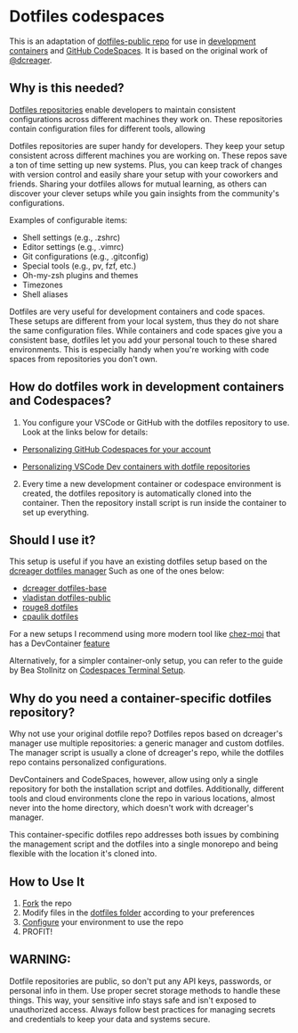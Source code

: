# Dotfiles codespaces

This is an adaptation of [dotfiles-public
repo](https://github.com/vladistan/dotfiles-public) for use in
[development containers](https://containers.dev/) and [GitHub
CodeSpaces](https://github.com/features/codespaces).  It is based
on the original work of
[@dcreager](https://github.com/dcreager/dotfiles-public).

## Why is this needed?

[Dotfiles
repositories](https://github.com/search?q=topic%3Adotfiles&type=repositories)
enable developers to maintain consistent configurations across different machines they work
on.  These repositories contain configuration files for different tools,
allowing

Dotfiles repositories are super handy for developers. They keep
your setup consistent across different machines you are working
on. These repos save a ton of time setting up new systems. Plus,
you can keep track of changes with version control and easily share
your setup with your coworkers and friends.  Sharing your dotfiles
allows for mutual learning, as others can discover your clever
setups while you gain insights from the community's configurations.

Examples of configurable items:

- Shell settings (e.g., .zshrc)
- Editor settings (e.g., .vimrc)
- Git configurations (e.g., .gitconfig)
- Special tools (e.g., pv, fzf, etc.)
- Oh-my-zsh plugins and themes
- Timezones
- Shell aliases


Dotfiles are very useful for development containers and code spaces.
These setups are different from your local system,  thus they do not
share the same configuration files.  While containers and code spaces give you a
consistent base, dotfiles let you add your personal touch to these
shared environments. This is especially handy when you're working
with code spaces from repositories you don't own.

## How do dotfiles work in development containers and Codespaces?

<a name="dotfiles-in-containers"></a>

1. You configure your VSCode or GitHub with the dotfiles repository
to use.  Look at the links below for details:

  - [Personalizing GitHub Codespaces for your
  account](https://docs.github.com/en/codespaces/customizing-your-codespace/personalizing-github-codespaces-for-your-account#dotfiles)

  - [Personalizing VSCode Dev containers with dotfile
  repositories](https://code.visualstudio.com/docs/remote/containers#_personalizing-with-dotfile-repositories)

2. Every time a new development container or codespace environment
is created, the dotfiles repository is automatically cloned into
the container. Then the repository install script is run
inside the container to set up everything.

## Should I use it?

This setup is useful if you have an existing dotfiles setup based
on the [dcreager dotfiles
manager](https://github.com/dcreager/dotfiles-base/) Such as one
of the ones below:

- [dcreager dotfiles-base](https://github.com/dcreager/dotfiles-public)
- [vladistan dotfiles-public](https://github.com/vladistan/dotfiles-public)
- [rouge8 dotfiles](https://github.com/rouge8/dotfiles)
- [cpaulik dotfiles](https://github.com/cpaulik/dotfiles)


For a new
setups I recommend using more modern tool  like
[chez-moi](https://www.chezmoi.io/) that has a DevContainer
[feature](https://github.com/rio/features/tree/main/src/chezmoi)

Alternatively, for a simpler container-only setup, you can refer
to the guide by Bea Stollnitz on [Codespaces Terminal
Setup](https://bea.stollnitz.com/blog/codespaces-terminal/).


## Why do you need a container-specific dotfiles repository?

Why not use your original dotfile repo? Dotfiles repos based on
dcreager's manager use multiple repositories: a generic manager and
custom dotfiles. The manager script is usually a clone of dcreager's
repo, while the dotfiles repo contains personalized configurations.

DevContainers and CodeSpaces, however, allow using only a single
repository for both the installation script and dotfiles. Additionally,
different tools and cloud environments clone the repo in various
locations, almost never into the home directory, which doesn't work
with dcreager's manager.

This container-specific dotfiles repo addresses both issues by
combining the management script and the dotfiles into a single
monorepo and being flexible with the location it's cloned into.

## How to Use It

1. [Fork](https://github.com/vladistan/dotfiles-codespaces/fork) the repo
2. Modify files in the [dotfiles folder](https://github.com/vladistan/dotfiles-codespaces/tree/main/dotfiles) according to your preferences
3. [Configure](#dotfiles-in-containers) your environment to use the repo
4. PROFIT!

## WARNING:

Dotfile repositories are public, so don't put any API keys, passwords,
or personal info in them. Use proper secret storage methods to
handle these things. This way, your sensitive info stays safe and
isn't exposed to unauthorized access. Always follow best practices
for managing secrets and credentials to keep your data and systems
secure.
